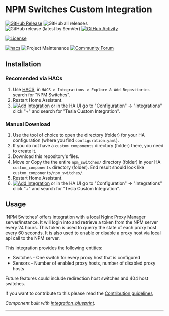 # NPM Switches Custom Integration

[![GitHub Release][releases-shield]][releases]
![GitHub all releases][download-all]
![GitHub release (latest by SemVer)][download-latest]
[![GitHub Activity][commits-shield]][commits]

[![License][license-shield]][license]

[![hacs][hacsbadge]][hacs]
![Project Maintenance][maintenance-shield]
[![Community Forum][forum-shield]][forum]



## Installation

### Recomended via HACs

1. Use [HACS](https://hacs.xyz/docs/setup/download), in `HACS > Integrations > Explore & Add Repositories` search for "NPM Switches".
2. Restart Home Assistant.
3. [![Add Integration][add-integration-badge]][add-integration] or in the HA UI go to "Configuration" -> "Integrations" click "+" and search for "Tesla Custom Integration".

### Manual Download
1. Use the tool of choice to open the directory (folder) for your HA configuration (where you find `configuration.yaml`).
3. If you do not have a `custom_components` directory (folder) there, you need to create it.
4. Download this repository's files.
5. Move or Copy the the entire `npm_switches/` directory (folder) in your HA `custom_components` directory (folder). End result should look like `custom_components/npm_switches/`.
6. Restart Home Assistant.
7. [![Add Integration][add-integration-badge]][add-integration] or in the HA UI go to "Configuration" -> "Integrations" click "+" and search for "Tesla Custom Integration".

## Usage

'NPM Switches' offers integration with a local Nginx Proxy Manager server/instance. It will login into and retrieve a token from the NPM server every 24 hours. This token is used to querry the state of each proxy host every 60 seconds. It is also used to enable or disable a proxy host via local api call to the NPM server.

This integration provides the following entities:
- Switches - One switch for every proxy host that is configured
- Sensors - Number of enabled proxy hosts, number of disabled proxy hosts

Future features could include redirection host switches and 404 host switches.

If you want to contribute to this please read the [Contribution guidelines](CONTRIBUTING.md)

_Component built with [integration_blueprint][integration_blueprint]._

***

[integration_blueprint]: https://github.com/custom-components/integration_blueprint
[commits-shield]: https://img.shields.io/github/commit-activity/w/InTheDaylight14/nginx-proxy-manager-switches?style=for-the-badge
[commits]: https://github.com/InTheDaylight14/nginx-proxy-manager-switches/commits/master
[hacs]: https://github.com/custom-components/hacs
[hacsbadge]: https://img.shields.io/badge/HACS-Custom-orange.svg?style=for-the-badge
<!-- [exampleimg]: example.png -->
[forum-shield]: https://img.shields.io/badge/community-forum-brightgreen.svg?style=for-the-badge
[forum]: https://community.home-assistant.io/
[license]: LICENSE
[license-shield]: https://img.shields.io/github/license/InTheDaylight14/nginx-proxy-manager-switches?style=for-the-badge
[maintenance-shield]: https://img.shields.io/badge/maintainer-@InTheDaylight14-blue.svg?style=for-the-badge
[releases-shield]: https://img.shields.io/github/release/InTheDaylight14/nginx-proxy-manager-switches?style=for-the-badge
[releases]: https://github.com/InTheDaylight14/nginx-proxy-manager-switches/releases
[add-integration]: https://my.home-assistant.io/redirect/config_flow_start?domain=npm_switches
[add-integration-badge]: https://my.home-assistant.io/badges/config_flow_start.svg
[download-all]: https://img.shields.io/github/downloads/InTheDaylight14/nginx-proxy-manager-switches/total?style=for-the-badge
[download-latest]: https://img.shields.io/github/downloads/InTheDaylight14/nginx-proxy-manager-switches/latest/total?style=for-the-badge
